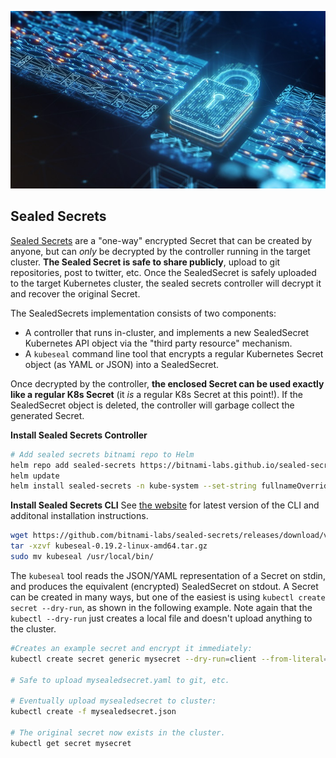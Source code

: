 ![secret](secret.jpeg)

## Sealed Secrets

[Sealed Secrets](https://github.com/bitnami/sealed-secrets) are a "one-way" encrypted Secret that can be created by anyone, but can _only_ be decrypted by the controller running in the target cluster. **The Sealed Secret is safe to share publicly**, upload to git repositories, post to twitter, etc. Once the SealedSecret is safely uploaded to the target Kubernetes cluster, the sealed secrets controller will decrypt it and recover the original Secret.

The SealedSecrets implementation consists of two components:

-   A controller that runs in-cluster, and implements a new SealedSecret Kubernetes API object via the "third party resource" mechanism.
-   A  `kubeseal`  command line tool that encrypts a regular Kubernetes Secret object (as YAML or JSON) into a SealedSecret.

Once decrypted by the controller,  **the enclosed Secret can be used exactly like a regular K8s Secret**  (it  _is_  a regular K8s Secret at this point!). If the SealedSecret object is deleted, the controller will garbage collect the generated Secret.

**Install Sealed Secrets Controller**
```bash
# Add sealed secrets bitnami repo to Helm
helm repo add sealed-secrets https://bitnami-labs.github.io/sealed-secrets
helm update
helm install sealed-secrets -n kube-system --set-string fullnameOverride=sealed-secrets-controller sealed-secrets/sealed-secrets
```

**Install Sealed Secrets CLI**
See  [the website](https://github.com/bitnami/sealed-secrets)  for latest version of the CLI and additonal installation instructions.

```bash
wget https://github.com/bitnami-labs/sealed-secrets/releases/download/v0.19.2/kubeseal-0.19.2-linux-amd64.tar.gz
tar -xzvf kubeseal-0.19.2-linux-amd64.tar.gz
sudo mv kubeseal /usr/local/bin/
```

The  `kubeseal`  tool reads the JSON/YAML representation of a Secret on stdin, and produces the equivalent (encrypted) SealedSecret on stdout. A Secret can be created in many ways, but one of the easiest is using  `kubectl create secret --dry-run`, as shown in the following example. Note again that the  `kubectl --dry-run`  just creates a local file and doesn't upload anything to the cluster.

```bash
#Creates an example secret and encrypt it immediately: 
kubectl create secret generic mysecret --dry-run=client --from-literal=password=supersecret -o yaml | kubeseal -o yaml > mysealedsecret.yaml

# Safe to upload mysealedsecret.yaml to git, etc.

# Eventually upload mysealedsecret to cluster: 
kubectl create -f mysealedsecret.json 

# The original secret now exists in the cluster.
kubectl get secret mysecret
```
